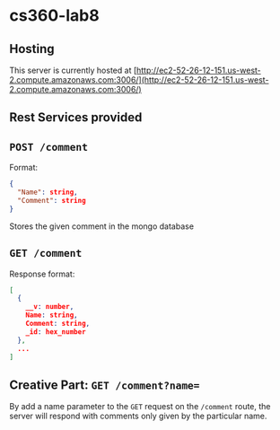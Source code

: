 # cs360-lab8

## Hosting

This server is currently hosted at [http://ec2-52-26-12-151.us-west-2.compute.amazonaws.com:3006/](http://ec2-52-26-12-151.us-west-2.compute.amazonaws.com:3006/)

## Rest Services provided

## `POST /comment`

Format:
```json
{
  "Name": string,
  "Comment": string
}
```

Stores the given comment in the mongo database

## `GET /comment`

Response format:
```json
[
  {
    __v: number,
    Name: string,
    Comment: string,
    _id: hex_number
  },
  ...
]
```

## Creative Part: `GET /comment?name=`

By add a name parameter to the `GET` request on the `/comment` route, the server will respond with comments only given by the particular name.

